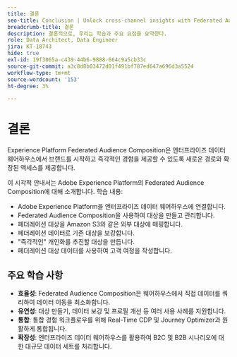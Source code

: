 ```yaml
---
title: 결론
seo-title: Conclusion | Unlock cross-channel insights with Federated Audience Composition
breadcrumb-title: 결론
description: 결론적으로, 우리는 학습과 주요 요점을 요약한다.
role: Data Architect, Data Engineer
jira: KT-18743
hide: true
exl-id: 19f3065a-c439-44b6-9888-664c9a5cb33c
source-git-commit: a3c8d8b03472d01f491bf787ed647a696d3a5524
workflow-type: tm+mt
source-wordcount: '153'
ht-degree: 3%

---
```


# 결론

Experience Platform Federated Audience Composition은 엔터프라이즈 데이터 웨어하우스에서 브랜드를 시작하고 즉각적인 경험을 제공할 수 있도록 새로운 경로와 확장된 액세스를 제공합니다.

이 시각적 안내서는 Adobe Experience Platform의 Federated Audience Composition에 대해 소개합니다. 학습 내용:

- Adobe Experience Platform을 엔터프라이즈 데이터 웨어하우스에 연결합니다.
- Federated Audience Composition을 사용하여 대상을 만들고 관리합니다.
- 페더레이션 대상을 Amazon S3와 같은 외부 대상에 매핑합니다.
- 페더레이션 데이터로 기존 대상을 보강합니다.
- &quot;즉각적인&quot; 개인화를 추진할 대상을 만듭니다.
- 페더레이션 대상 데이터를 사용하여 고객 여정을 작성합니다.

## 주요 학습 사항

- **효율성**: Federated Audience Composition은 웨어하우스에서 직접 데이터를 쿼리하여 데이터 이동을 최소화합니다.
- **유연성**: 대상 만들기, 데이터 보강 및 프로필 개선 등 여러 사용 사례를 지원합니다.
- **통합**: 통합 경험 워크플로우를 위해 Real-Time CDP 및 Journey Optimizer과 원활하게 통합됩니다.
- **확장성**: 엔터프라이즈 데이터 웨어하우스를 활용하여 B2C 및 B2B 시나리오에 대한 대규모 데이터 세트를 처리합니다.
